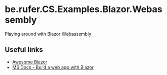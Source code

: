 # be.rufer.CS.Examples.Blazor.Webassembly
Playing around with Blazor Webassembly

## Useful links
- [Awesome Blazor](https://github.com/AdrienTorris/awesome-blazor)
- [MS Docs - Build a web app with Blazor](https://docs.microsoft.com/en-us/learn/modules/build-blazor-webassembly-visual-studio-code/)

